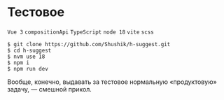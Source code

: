 # Тестовое

`Vue 3` `compositionApi` `TypeScript` `node 18` `vite` `scss`

```console
$ git clone https://github.com/Shushik/h-suggest.git
$ cd h-suggest
$ nvm use 18
$ npm i
$ npm run dev
```
Вообще, конечно, выдавать за тестовое нормальную «продуктовую» задачу, — смешной прикол.
